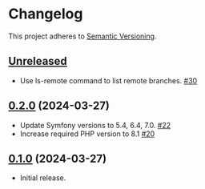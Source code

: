 # Changelog

This project adheres to [Semantic Versioning](https://semver.org/spec/v2.0.0.html).

## [Unreleased]

 *  Use ls-remote command to list remote branches. [#30]

## [0.2.0] (2024-03-27)

 * Update Symfony versions to 5.4, 6.4, 7.0. [#22]
 * Increase required PHP version to 8.1 [#20]

## [0.1.0] (2024-03-27)

 * Initial release.

[Unreleased]: https://github.com/contao/monorepo-tools/compare/0.2.0...HEAD
[0.2.0]: https://github.com/contao/monorepo-tools/compare/0.1.0...0.2.0
[0.1.0]: https://github.com/contao/monorepo-tools/commits/0.1.0

[#30]: https://github.com/contao/monorepo-tools/issues/30
[#22]: https://github.com/contao/monorepo-tools/issues/22
[#20]: https://github.com/contao/monorepo-tools/issues/20
